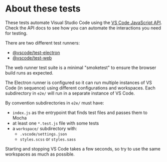 # About these tests

These tests automate Visual Studio Code using the [VS Code JavaScript API](https://code.visualstudio.com/api/references/vscode-api).
Check the API docs to see how you can automate the interactions you need for testing.

There are two different test runners:

- [@vscode/test-electron](https://github.com/microsoft/vscode-test)
- [@vscode/test-web](https://github.com/microsoft/vscode-test-web)

The web runner test suite is a minimal "smoketest" to ensure the browser build runs as expected.

The Electron runner is configured so it can run multiple instances of VS Code (in sequence) using
different configurations and workspaces. Each subdirectory in `e2e/` will run in a separate instance
of VS Code.

By convention subdirectories in `e2e/` must have:

- `index.js` as the entrypoint that finds test files and passes them to Mocha
- at least one `*.test.js` file with some tests
- a `workspace/` subdirectory with:
  - `.vscode/settings.json`
  - `styles.scss` or `styles.sass`

Starting and stopping VS Code takes a few seconds, so try to use the same workspaces as much as possible.
